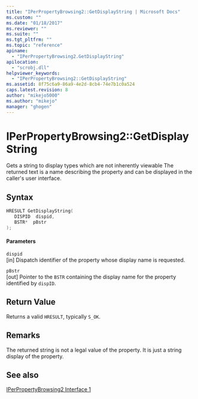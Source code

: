 ```yaml
---
title: "IPerPropertyBrowsing2::GetDisplayString | Microsoft Docs"
ms.custom: ""
ms.date: "01/18/2017"
ms.reviewer: ""
ms.suite: ""
ms.tgt_pltfrm: ""
ms.topic: "reference"
apiname: 
  - "IPerPropertyBrowsing2.GetDisplayString"
apilocation: 
  - "scrobj.dll"
helpviewer_keywords: 
  - "IPerPropertyBrowsing2::GetDisplayString"
ms.assetid: 8f75c6a9-86a9-4e2d-8cb4-74e7b1c0a524
caps.latest.revision: 8
author: "mikejo5000"
ms.author: "mikejo"
manager: "ghogen"
---
```

# IPerPropertyBrowsing2::GetDisplayString
Gets a string to display types which are not inherently viewable The returned text is a name describing the property and can be displayed in the caller's user interface.  
  
## Syntax  
  
```cpp
HRESULT GetDisplayString(  
   DISPID  dispid,  
   BSTR*  pBstr  
);  
```  
  
#### Parameters  
 `dispid`  
 [in] Dispatch identifier of the property whose display name is requested.  
  
 `pBstr`  
 [out] Pointer to the `BSTR` containing the display name for the property identified by `dispID`.  
  
## Return Value  
 Returns a valid `HRESULT`, typically `S_OK`.  
  
## Remarks  
 The returned string is not a legal value of the property. It is just a string display of the property.  
  
## See also  
 [IPerPropertyBrowsing2 Interface 1](../../winscript/reference/iperpropertybrowsing2-interface-1.md)